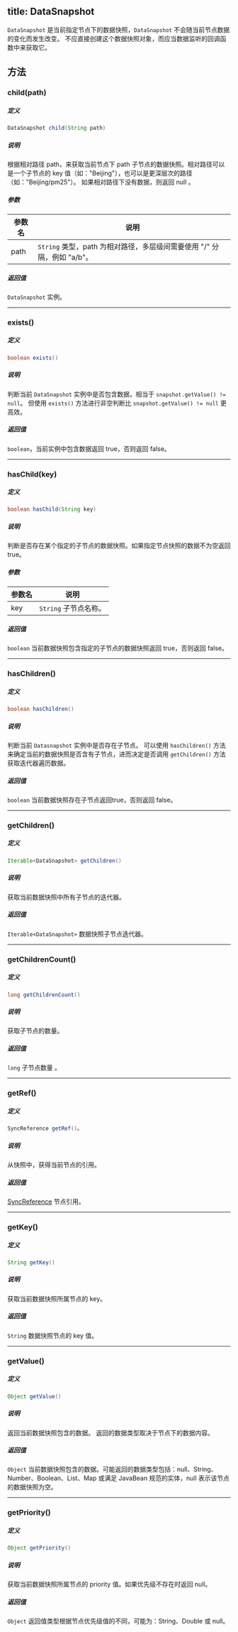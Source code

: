title:  DataSnapshot
---
`DataSnapshot` 是当前指定节点下的数据快照，`DataSnapshot` 不会随当前节点数据的变化而发生改变。
不应直接创建这个数据快照对象，而应当数据监听的回调函数中来获取它。
## 方法

### child(path)
##### 定义

```java
DataSnapshot child(String path)
```

##### 说明

根据相对路径 path，来获取当前节点下 path 子节点的数据快照。相对路径可以是一个子节点的 key 值（如："Beijing"），也可以是更深层次的路径（如："Beijing/pm25"）。
如果相对路径下没有数据，则返回 null 。

##### 参数


参数名 | 说明
--- | ---
path | `String` 类型，path 为相对路径，多层级间需要使用 "/" 分隔，例如 "a/b"。

##### 返回值

`DataSnapshot` 实例。
</br>

---

### exists()

##### 定义

```java
boolean exists()
```

##### 说明

判断当前 `DataSnapshot` 实例中是否包含数据，相当于 `snapshot.getValue() != null`。
但使用 `exists()` 方法进行非空判断比 `snapshot.getValue() != null` 更高效。

##### 返回值

`boolean`，当前实例中包含数据返回 true，否则返回 false。
</br>

---
### hasChild(key)
##### 定义

```java
boolean hasChild(String key)
```

##### 说明

判断是否存在某个指定的子节点的数据快照。如果指定节点快照的数据不为空返回 true。

##### 参数


参数名 | 说明
--- | ---
key | `String` 子节点名称。

##### 返回值

`boolean` 当前数据快照包含指定的子节点的数据快照返回 true，否则返回 false。
</br>

---
### hasChildren()
##### 定义

```java
boolean hasChildren()
```

##### 说明
判断当前 `Datasnapshot` 实例中是否存在子节点。
可以使用 `hasChildren()` 方法来确定当前的数据快照是否含有子节点，进而决定是否调用 `getChildren()` 方法获取迭代器遍历数据。

##### 返回值

`boolean` 当前数据快照存在子节点返回true，否则返回 false。
</br>

---

### getChildren()
##### 定义

```java
Iterable<DataSnapshot> getChildren()
```

##### 说明

获取当前数据快照中所有子节点的迭代器。

##### 返回值

`Iterable<DataSnapshot>` 数据快照子节点迭代器。
</br>

---
### getChildrenCount()
##### 定义

```java
long getChildrenCount()
```

##### 说明

获取子节点的数量。

##### 返回值

`long` 子节点数量 。
</br>

---

### getRef()
##### 定义

```java
SyncReference getRef()。
```

##### 说明

从快照中，获得当前节点的引用。

##### 返回值

[SyncReference](/api/sync/android/SyncReference.html) 节点引用。
</br>

---
### getKey()
##### 定义

```java
String getKey()
```

##### 说明

获取当前数据快照所属节点的 key。

##### 返回值

`String` 数据快照节点的 key 值。
</br>

---

### getValue()
##### 定义

```java
Object getValue()
```

##### 说明

返回当前数据快照包含的数据。
返回的数据类型取决于节点下的数据内容。

##### 返回值

`Object` 当前数据快照包含的数据。可能返回的数据类型包括：null、String、Number、Boolean、List、Map 或满足 JavaBean 规范的实体，null 表示该节点的数据快照为空。
</br>

---

### getPriority()
##### 定义

```java
Object getPriority()
```

##### 说明

获取当前数据快照所属节点的 priority 值。如果优先级不存在时返回 null。

##### 返回值

`Object` 返回值类型根据节点优先级值的不同，可能为：String、Double 或 null。
</br>



